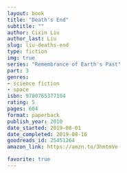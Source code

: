 ```yaml
---
layout: book
title: "Death's End"
subtitle: ""
author: Cixin Liu
author_last: Liu
slug: liu-deaths-end
type: fiction
img: true
series: "Remembrance of Earth's Past"
part: 3
genres:
- science fiction
- space
isbn: 9780765377104
rating: 5
pages: 604
format: paperback
publish_year: 2010
date_started: 2019-08-01
date_completed: 2019-08-16
goodreads_id: 25451264
amazon_link: https://amzn.to/3hmtmVe

favorite: true
---
```

